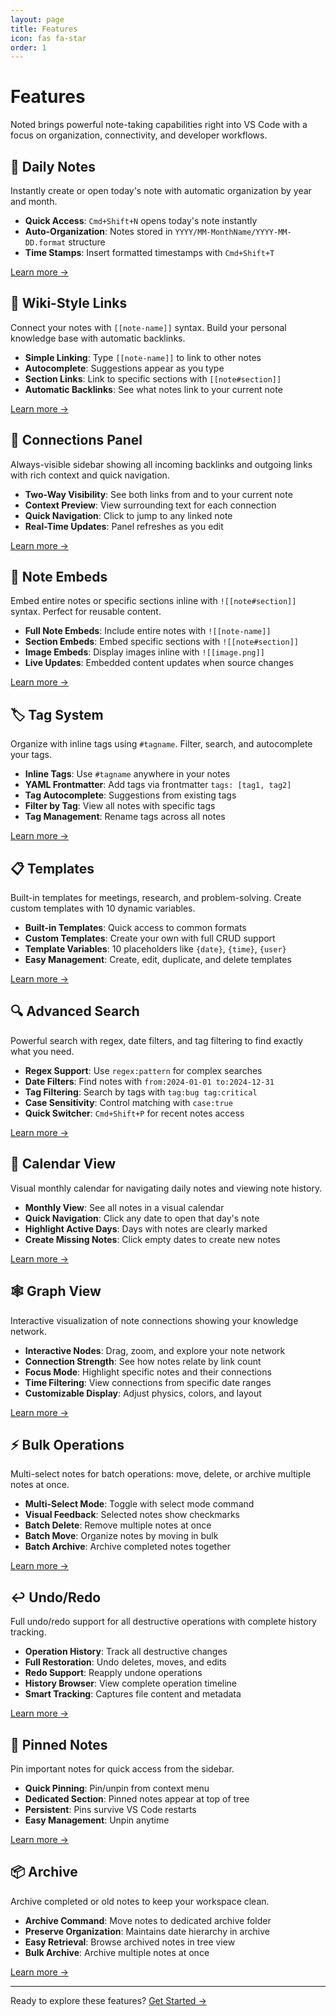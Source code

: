 ```yaml
---
layout: page
title: Features
icon: fas fa-star
order: 1
---
```


# Features

Noted brings powerful note-taking capabilities right into VS Code with a focus on organization, connectivity, and developer workflows.

## 📝 Daily Notes

Instantly create or open today's note with automatic organization by year and month.

- **Quick Access**: `Cmd+Shift+N` opens today's note instantly
- **Auto-Organization**: Notes stored in `YYYY/MM-MonthName/YYYY-MM-DD.format` structure
- **Time Stamps**: Insert formatted timestamps with `Cmd+Shift+T`

[Learn more →](/noted/posts/daily-notes/)

## 🔗 Wiki-Style Links

Connect your notes with `[[note-name]]` syntax. Build your personal knowledge base with automatic backlinks.

- **Simple Linking**: Type `[[note-name]]` to link to other notes
- **Autocomplete**: Suggestions appear as you type
- **Section Links**: Link to specific sections with `[[note#section]]`
- **Automatic Backlinks**: See what notes link to your current note

[Learn more →](/noted/posts/wiki-links/)

## 🔄 Connections Panel

Always-visible sidebar showing all incoming backlinks and outgoing links with rich context and quick navigation.

- **Two-Way Visibility**: See both links from and to your current note
- **Context Preview**: View surrounding text for each connection
- **Quick Navigation**: Click to jump to any linked note
- **Real-Time Updates**: Panel refreshes as you edit

[Learn more →](/noted/posts/connections/)

## 📄 Note Embeds

Embed entire notes or specific sections inline with `![[note#section]]` syntax. Perfect for reusable content.

- **Full Note Embeds**: Include entire notes with `![[note-name]]`
- **Section Embeds**: Embed specific sections with `![[note#section]]`
- **Image Embeds**: Display images inline with `![[image.png]]`
- **Live Updates**: Embedded content updates when source changes

[Learn more →](/noted/posts/embeds/)

## 🏷️ Tag System

Organize with inline tags using `#tagname`. Filter, search, and autocomplete your tags.

- **Inline Tags**: Use `#tagname` anywhere in your notes
- **YAML Frontmatter**: Add tags via frontmatter `tags: [tag1, tag2]`
- **Tag Autocomplete**: Suggestions from existing tags
- **Filter by Tag**: View all notes with specific tags
- **Tag Management**: Rename tags across all notes

[Learn more →](/noted/posts/tags/)

## 📋 Templates

Built-in templates for meetings, research, and problem-solving. Create custom templates with 10 dynamic variables.

- **Built-in Templates**: Quick access to common formats
- **Custom Templates**: Create your own with full CRUD support
- **Template Variables**: 10 placeholders like `{date}`, `{time}`, `{user}`
- **Easy Management**: Create, edit, duplicate, and delete templates

[Learn more →](/noted/posts/templates/)

## 🔍 Advanced Search

Powerful search with regex, date filters, and tag filtering to find exactly what you need.

- **Regex Support**: Use `regex:pattern` for complex searches
- **Date Filters**: Find notes with `from:2024-01-01 to:2024-12-31`
- **Tag Filtering**: Search by tags with `tag:bug tag:critical`
- **Case Sensitivity**: Control matching with `case:true`
- **Quick Switcher**: `Cmd+Shift+P` for recent notes access

[Learn more →](/noted/posts/search/)

## 📅 Calendar View

Visual monthly calendar for navigating daily notes and viewing note history.

- **Monthly View**: See all notes in a visual calendar
- **Quick Navigation**: Click any date to open that day's note
- **Highlight Active Days**: Days with notes are clearly marked
- **Create Missing Notes**: Click empty dates to create new notes

[Learn more →](/noted/posts/calendar/)

## 🕸️ Graph View

Interactive visualization of note connections showing your knowledge network.

- **Interactive Nodes**: Drag, zoom, and explore your note network
- **Connection Strength**: See how notes relate by link count
- **Focus Mode**: Highlight specific notes and their connections
- **Time Filtering**: View connections from specific date ranges
- **Customizable Display**: Adjust physics, colors, and layout

[Learn more →](/noted/posts/graph/)

## ⚡ Bulk Operations

Multi-select notes for batch operations: move, delete, or archive multiple notes at once.

- **Multi-Select Mode**: Toggle with select mode command
- **Visual Feedback**: Selected notes show checkmarks
- **Batch Delete**: Remove multiple notes at once
- **Batch Move**: Organize notes by moving in bulk
- **Batch Archive**: Archive completed notes together

[Learn more →](/noted/posts/bulk-operations/)

## ↩️ Undo/Redo

Full undo/redo support for all destructive operations with complete history tracking.

- **Operation History**: Track all destructive changes
- **Full Restoration**: Undo deletes, moves, and edits
- **Redo Support**: Reapply undone operations
- **History Browser**: View complete operation timeline
- **Smart Tracking**: Captures file content and metadata

[Learn more →](/noted/posts/undo-redo/)

## 📌 Pinned Notes

Pin important notes for quick access from the sidebar.

- **Quick Pinning**: Pin/unpin from context menu
- **Dedicated Section**: Pinned notes appear at top of tree
- **Persistent**: Pins survive VS Code restarts
- **Easy Management**: Unpin anytime

[Learn more →](/noted/posts/pinned-notes/)

## 📦 Archive

Archive completed or old notes to keep your workspace clean.

- **Archive Command**: Move notes to dedicated archive folder
- **Preserve Organization**: Maintains date hierarchy in archive
- **Easy Retrieval**: Browse archived notes in tree view
- **Bulk Archive**: Archive multiple notes at once

[Learn more →](/noted/posts/archive/)

---

Ready to explore these features? [Get Started →](/noted/posts/getting-started/)
